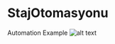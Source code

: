 # StajOtomasyonu
 Automation Example
![alt text](https://user-images.githubusercontent.com/104158987/217327042-4fb33ff3-d926-44de-9be1-d41e3e02935b.PNG)

